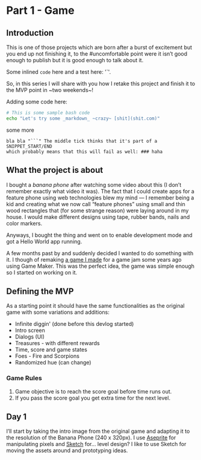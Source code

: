 # Part 1 - Game
## Introduction
This is one of those projects which are born after a burst of excitement but you end up not 
finishing it, to the #uncomfortable point were it isn’t good enough to publish but it is 
good enough to talk about it.

Some inlined `code` here and a test here: '`'.

So, in this series I will share with you how I retake this project and finish it to the MVP 
point in ~two weekends~!

Adding some code here:

```bash
# This is some sample bash code
echo "Let's try some _markdown_ ~crazy~ [shit](shit.com)"
```

some more
```
bla bla "```" The middle tick thinks that it's part of a SNIPPET_START/END
which probably means that this will fail as well: ### haha
```

## What the project is about
I bought a _banana phone_ after watching some video about this (I don’t remember exactly what 
video it was). The fact that I could create apps for a feature phone using web technologies 
blew my mind — I remember being a kid and creating what we now call “feature phones” using 
small and thin wood rectangles that (for some strange reason) were laying around in my 
house. I would make different designs using tape, rubber bands, nails and color markers.

Anyways, I bought the thing and went on to enable development mode and got a Hello World 
app running.

A few months past by and suddenly decided I wanted to do something with it. I though of 
remaking [a game I made](https://fergarram.itch.io/amateur-archaeology-iii) for a game jam 
some years ago using Game Maker. This was the perfect idea, the game was simple enough so 
I started on working on it.

## Defining the MVP
As a starting point it should have the same functionalities as the original game with some 
variations and additions:

* Infinite diggin' (done before this devlog started)
* Intro screen
* Dialogs (UI)
* Treasures - with different rewards
* Time, score and game states
* Foes - Fire and Scorpions
* Randomized hue (can change) 

### Game Rules
1. Game objective is to reach the score goal before time runs out.
2. If you pass the score goal you get extra time for the next level.

## Day 1
I’ll start by taking the intro image from the original game and adapting it to the 
resolution of the Banana Phone (240 x 320px). I use [Aseprite](https://www.aseprite.org/) 
for manipulating pixels and [Sketch](https://www.sketch.com/) for… level design? I like to 
use Sketch for moving the assets around and prototyping ideas.